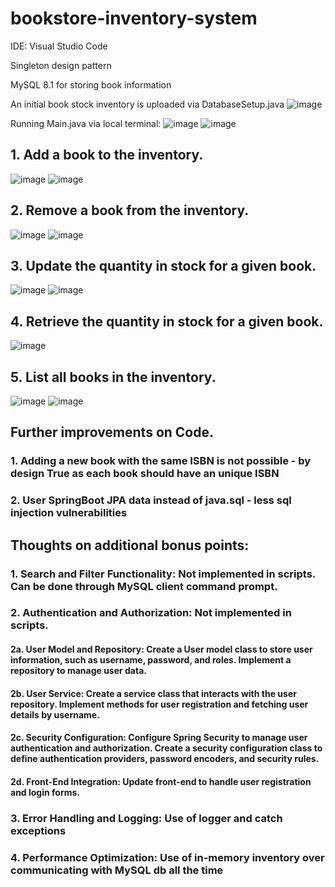 # bookstore-inventory-system

IDE: Visual Studio Code

Singleton design pattern

MySQL 8.1 for storing book information

An initial book stock inventory is uploaded via DatabaseSetup.java
![image](https://github.com/JanetZhangXiaodan/bookstore-inventory-system/assets/15668158/56686501-4d7f-4da1-8f38-6196608fbad9)

Running Main.java via local terminal:
![image](https://github.com/JanetZhangXiaodan/bookstore-inventory-system/assets/15668158/9c6461d1-e8f0-43ff-86d6-72d9b1edc522)
![image](https://github.com/JanetZhangXiaodan/bookstore-inventory-system/assets/15668158/64559dfe-a3a5-4d9f-b5bf-1648d4e32338)


## 1. Add a book to the inventory.
![image](https://github.com/JanetZhangXiaodan/bookstore-inventory-system/assets/15668158/3a5ea1d7-d01d-420b-9352-b3c40460f0c0)
![image](https://github.com/JanetZhangXiaodan/bookstore-inventory-system/assets/15668158/d547accb-8f85-4f3c-a73e-abc1edbb0ea2)


## 2. Remove a book from the inventory.
![image](https://github.com/JanetZhangXiaodan/bookstore-inventory-system/assets/15668158/edb54ac9-abdc-409d-87db-62d3f5554c9e)
![image](https://github.com/JanetZhangXiaodan/bookstore-inventory-system/assets/15668158/b7b616f3-05f7-47c4-9a5c-235bd794608c)


## 3. Update the quantity in stock for a given book.
![image](https://github.com/JanetZhangXiaodan/bookstore-inventory-system/assets/15668158/75fec88f-9457-43b8-9d67-5e238aa82a87)
![image](https://github.com/JanetZhangXiaodan/bookstore-inventory-system/assets/15668158/c5fbd172-bbbd-45b4-bcae-d8db126e7226)


## 4. Retrieve the quantity in stock for a given book.
![image](https://github.com/JanetZhangXiaodan/bookstore-inventory-system/assets/15668158/9d3d6a4c-5a30-4636-87cf-9e71ec88acbd)

## 5. List all books in the inventory.
![image](https://github.com/JanetZhangXiaodan/bookstore-inventory-system/assets/15668158/21f6f7b6-9972-4b4e-8e7b-78e100a45d77)
![image](https://github.com/JanetZhangXiaodan/bookstore-inventory-system/assets/15668158/5e581911-7e8b-4460-99b3-08cfe68b27b9)


## Further improvements on Code.
### 1. Adding a new book with the same ISBN is not possible - by design True as each book should have an unique ISBN
### 2. User SpringBoot JPA data instead of java.sql - less sql injection vulnerabilities 


## Thoughts on additional bonus points:
### 1. Search and Filter Functionality: Not implemented in scripts. Can be done through MySQL client command prompt.
### 2. Authentication and Authorization: Not implemented in scripts.
#### 2a. User Model and Repository: Create a User model class to store user information, such as username, password, and roles. Implement a repository to manage user data.
#### 2b. User Service: Create a service class that interacts with the user repository. Implement methods for user registration and fetching user details by username.
#### 2c. Security Configuration: Configure Spring Security to manage user authentication and authorization. Create a security configuration class to define authentication providers, password encoders, and security rules.
#### 2d. Front-End Integration: Update front-end to handle user registration and login forms. 
### 3. Error Handling and Logging: Use of logger and catch exceptions
### 4. Performance Optimization: Use of in-memory inventory over communicating with MySQL db all the time
